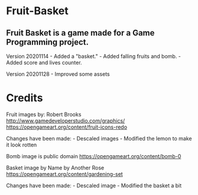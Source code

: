 # Fruit-Basket

## Fruit Basket is a game made for a Game Programming project.

Version 20201114
	- Added a "basket."
	- Added falling fruits and bomb.
	- Added score and lives counter.

Version 20201128
	- Improved some assets

# Credits

Fruit images by:
Robert Brooks http://www.gamedeveloperstudio.com/graphics/ https://opengameart.org/content/fruit-icons-redo

Changes have been made:
	- Descaled images
	- Modified the lemon to make it look rotten
	

Bomb image is public domain https://opengameart.org/content/bomb-0


Basket image by
Name by Another Rose https://opengameart.org/content/gardening-set

Changes have been made:
	- Descaled image
	- Modified the basket a bit
	